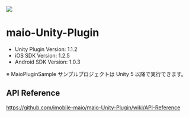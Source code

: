 ![](https://github.com/imobile-maio/maio-iOS-SDK/blob/wiki/doc/images/logo.png)

# maio-Unity-Plugin

* Unity Plugin Version: 1.1.2
* iOS SDK Version: 1.2.5
* Android SDK Version: 1.0.3

※ MaioPluginSample サンプルプロジェクトは Unity 5 以降で実行できます。

## API Reference
https://github.com/imobile-maio/maio-Unity-Plugin/wiki/API-Reference
